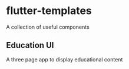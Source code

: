 # flutter-templates
A collection of useful components

## Education UI

A three page app to display educational content

